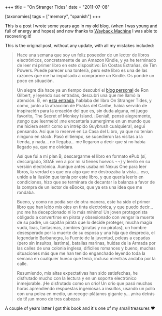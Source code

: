 +++
title = "On Stranger Tides"
date = "2011-07-08"

[taxonomies]
tags = ["memory", "spanish"]
+++

This is a post I wrote some years ago in my old blog, (when I was young and full of
energy and hopes) and now thanks to [Wayback Machine](https://web.archive.org/) I was
able to recovering it!

This is the original post, without any update, with all my mistakes included:


> Hace una semana que soy un feliz poseedor de un lector de libros electrónicos,
> concretamente de un Amazon Kindle, y ya he terminado de leer mi primer libro en este
> dispositivo: En Costas Extrañas, de Tim Powers. Puede parecer una tontería, pero este
> libro es una de las razones que me ha impulsado a comprarme un Kindle. Os pondré un
> poco en situación.
>
> Un alegre día hace ya un tiempo descubrí el [blog personal](https://grumpygamer.com/)
> de Ron Gilbert, y leyendo sus entradas, descubrí una que me llamó la atención. Él, en
> [esta entrada](https://grumpygamer.com/on_stranger_tides/), hablaba del
> libro On Stranger Tides, y como, junto a la atracción de Piratas del Caribe, había
> servido de inspiración para la creación del que es, sin duda alguna, mi juego favorito,
> The Secret of Monkey Island. ¡Genial!, pensé alegremente, ¡tengo que leermelo! ¡me
> encantaría sumergirme en un mundo que me hiciera sentir como un intrépido Guybrush
> cualquiera!, seguí pensando. Así que lo reservé en La Casa del Libro, ya que no tenían
> ninguno en stock. Pasó el tiempo, se sucedieron las visitas a la tienda, y nada… no
> llegaba… me llegaron a decir que si no había llegado ya, que me olvidara.
>
> Así que fui a mi plan B, descargarme el libro en formato ePub (sí, descargado, SGAE
> ven a por mi si tienes huevos ¬¬) y leerlo en su versión electrónica. Aunque antes
> usaba mi Nexus One para leer libros, la verdad es que era algo que me destrozaba la
> vista… eso, unido a la ilusión que tenía por este libro, y que quería leerlo en
> condiciones, hizo que se terminara de decantar la balanza a favor de la compra de un
> lector de eBooks, que ya era una idea que me rondaba.
>
> Bueno, y como no podía ser de otra manera, este ha sido el primer libro que han leído
> mis ojos en tinta electrónica, y que puedo decir… ¡no me ha decepcionado ni lo más
> mínimo! Un joven protagonista obligado a convertirse en pirata y obsesionado con
> vengar la muerte de su padre, un capitán pirata que lo decide proteger, mucha magia
> vudú, loas, fantasmas, zombies (piratas y no piratas), un hombre desesperado por la
> muerte de su esposa y una hija que desprecia, el legendario Barbanegra, la Fuente de
> la juventud, peleas a espadas (pero sin insultos, lastima), batallas marinas, huidas
> de la Armada por las calles de una colonia inglesa, difíciles romances y bueno, muchas
> situaciones más que me han tenido enganchado leyendo toda la semana en cualquier hueco
> que tenía, incluso mientras andaba por la calle.
>
> Resumiendo, mis altas expectativas han sido satisfechas, he disfrutado mucho con la
> lectura y en un soporte electrónico inmejorable. ¡He disfrutado como un crío! Un crío
> que pasó muchas horas aprendiendo respuestas ingeniosas a insultos, usando un pollo
> con una polea en medio, un recoge-plátanos gigante y… ¡mira detrás de ti! ¡un mono de
> tres cabezas


A couple of years latter I got this book and it's one of my small treasures ❤️
